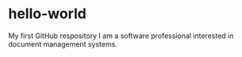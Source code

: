 # hello-world
My first GitHub respository
I am a software professional interested in document management systems.
